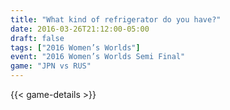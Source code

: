 ```yaml
---
title: "What kind of refrigerator do you have?"
date: 2016-03-26T21:12:00-05:00
draft: false
tags: ["2016 Women’s Worlds"]
event: "2016 Women’s Worlds Semi Final"
game: "JPN vs RUS"
---
```

{{< game-details >}}
<!--more--> 
